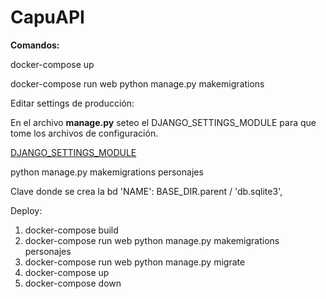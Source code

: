 # CapuAPI

**Comandos:**

docker-compose up

docker-compose run web python manage.py makemigrations

Editar settings de producción:

En el archivo **manage.py** seteo el DJANGO_SETTINGS_MODULE para que tome los archivos de configuración.

[DJANGO_SETTINGS_MODULE](https://docs.djangoproject.com/en/3.2/topics/settings/#envvar-DJANGO_SETTINGS_MODULE)

python manage.py makemigrations personajes

Clave donde se crea la bd
'NAME': BASE_DIR.parent / 'db.sqlite3',

Deploy:
1) docker-compose build
2) docker-compose run web python manage.py makemigrations personajes
3) docker-compose run web python manage.py migrate
4) docker-compose up
4) docker-compose down
